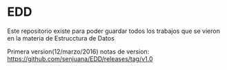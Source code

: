 # EDD
Este repositorio existe para poder guardar todos los trabajos que se vieron en la materia de Estrucctura de Datos

Primera version(12/marzo/2016)
notas de version:
https://github.com/senjuana/EDD/releases/tag/v1.0





